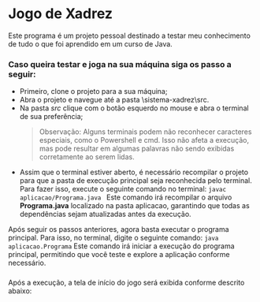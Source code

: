 # Jogo de Xadrez 

Este programa é um projeto pessoal destinado a testar meu conhecimento de tudo o que foi aprendido em um curso de Java.
 ### Caso queira testar e joga na sua máquina siga os passo a seguir:

* Primeiro, clone o projeto para a sua máquina;
* Abra o projeto e navegue até a pasta \sistema-xadrez\src.
* Na pasta _src_ clique com o botão esquerdo no mouse e abra o terminal de sua preferência;
  > Observação: Alguns terminais podem não reconhecer caracteres especiais, como o Powershell e cmd. Isso não afeta a execução, mas pode resultar em algumas palavras não sendo exibidas corretamente ao serem lidas.
* Assim que o terminal estiver aberto, é necessário recompilar o projeto para que a pasta de execução principal seja reconhecida pelo terminal. Para fazer isso, execute o seguinte comando no terminal:
`javac aplicacao/Programa.java
` Este comando irá recompilar o arquivo **Programa.java** localizado na pasta aplicacao, garantindo que todas as dependências sejam atualizadas antes da execução.

Após seguir os passos anteriores, agora basta executar o programa principal. Para isso, no terminal, digite o seguinte comando:
`java aplicacao.Programa` Este comando irá iniciar a execução do programa principal, permitindo que você teste e explore a aplicação conforme necessário.
###
Após a execução, a tela de início do jogo será exibida conforme descrito abaixo: 
